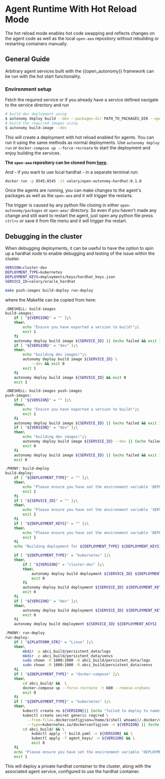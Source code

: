 # Agent Runtime With Hot Reload Mode

The hot reload mode enables hot code swapping and reflects changes on the agent code as well as the local `open-aea` repository without rebuilding or restarting containers manually.

## General Guide

Arbitrary agent services built with the {{open_autonomy}} framework can be run with the hot start functionality.

### Environment setup

Fetch the required service or if you already have a service defined navigate to the service directory and run

```bash
# build dev deployment using
$ autonomy deploy build --dev --packages-dir PATH_TO_PACKAGES_DIR --open-aea-dir PATH_TO_LOCAL_OPEN_AEA_REPO --open-autonomy-dir PATH_TO_LOCAL_OPEN_AUTONOMY_DIR
# build the required images using
$ autonomy build-image --dev
```

This will create a deployment with hot reload enabled for agents. You can run it using the same methods as normal deployments. Use `autonomy deploy run` or `docker-compose up --force-recreate` to start the deployment and enjoy building the services.

**The `open-aea` repository can be cloned from [here]( https://github.com/valory-xyz/open-aea).**

And - if you want to use local hardhat - in a separate terminal run:
```bash
docker run -p 8545:8545 -it valory/open-autonomy-hardhat:0.1.0
```

Once the agents are running, you can make changes to the agent's packages as well as the `open-aea` and it will trigger the restarts.

The trigger is caused by any python file closing in either `open-autonomy/packages` or `open-aea/` directory. So even if you haven't made any change and still want to restart the agent, just open any python file press `ctrl+s` or save it from file menu and it will trigger the restart.


## Debugging in the cluster

When debugging deployments, it can be useful to have the option to spin up a hardhat node to enable debugging and testing of the issue within the cluster.

```bash
VERSION=cluster-dev
DEPLOYMENT_TYPE=kubernetes
DEPLOYMENT_KEYS=deployments/keys/hardhat_keys.json
SERVICE_ID=valory/oracle_hardhat

make push-images build-deploy run-deploy
```

where the Makefile can be copied from here:
```bash
.ONESHELL: build-images
build-images:
	if [ "${VERSION}" = "" ];\
	then\
		echo "Ensure you have exported a version to build!";\
		exit 1
	fi
	autonomy deploy build image ${SERVICE_ID} || (echo failed && exit 1)
	if [ "${VERSION}" = "dev" ];\
	then\
		echo "building dev images!";\
	 	autonomy deploy build image ${SERVICE_ID} \
			--dev && exit 0
		exit 1
	fi
	autonomy deploy build image ${SERVICE_ID} && exit 0
	exit 1

.ONESHELL: build-images push-images
push-images:
	if [ "${VERSION}" = "" ];\
	then\
		echo "Ensure you have exported a version to build!";\
		exit 1
	fi
	autonomy deploy build image ${SERVICE_ID} || (echo failed && exit 1)
	if [ "${VERSION}" = "dev" ];\
	then\
		echo "building dev images!";\
		autonomy deploy build image ${SERVICE_ID} --dev || (echo failed && exit 1)
		exit 0
	fi
	autonomy deploy build image ${SERVICE_ID} || (echo failed && exit 1)
	exit 0

.PHONY: build-deploy
build-deploy:
	if [ "${DEPLOYMENT_TYPE}" = "" ];\
	then\
		echo "Please ensure you have set the environment variable 'DEPLOYMENT_TYPE'"
		exit 1
	fi
	if [ "${SERVICE_ID}" = "" ];\
	then\
		echo "Please ensure you have set the environment variable 'SERVICE_ID'"
		exit 1
	fi
	if [ "${DEPLOYMENT_KEYS}" = "" ];\
	then\
		echo "Please ensure you have set the environment variable 'DEPLOYMENT_KEYS'"
		exit 1
	fi
	echo "Building deployment for ${DEPLOYMENT_TYPE} ${DEPLOYMENT_KEYS} ${SERVICE_ID}"

	if [ "${DEPLOYMENT_TYPE}" = "kubernetes" ];\
	then\
		if [ "${VERSION}" = "cluster-dev" ];\
		then\
			autonomy deploy build deployment ${SERVICE_ID} ${DEPLOYMENT_KEYS} --kubernetes --force --dev
			exit 0
		fi
		autonomy deploy build deployment ${SERVICE_ID} ${DEPLOYMENT_KEYS} --kubernetes --force
		exit 0
	fi
	if [ "${VERSION}" = "dev" ];\
	then\
		autonomy deploy build deployment ${SERVICE_ID} ${DEPLOYMENT_KEYS} --docker --dev --force
		exit 0
	fi
	autonomy deploy build deployment ${SERVICE_ID} ${DEPLOYMENT_KEYS} --docker

.PHONY: run-deploy
run-deploy:
	if [ "${PLATFORM_STR}" = "Linux" ];\
	then\
		mkdir -p abci_build/persistent_data/logs
		mkdir -p abci_build/persistent_data/venvs
		sudo chown -R 1000:1000 -R abci_build/persistent_data/logs
		sudo chown -R 1000:1000 -R abci_build/persistent_data/venvs
	fi
	if [ "${DEPLOYMENT_TYPE}" = "docker-compose" ];\
	then\
		cd abci_build/ &&  \
		docker-compose up --force-recreate -t 600 --remove-orphans
		exit 0
	fi
	if [ "${DEPLOYMENT_TYPE}" = "kubernetes" ];\
	then\
		kubectl create ns ${VERSION}|| (echo "failed to deploy to namespace already existing!" && exit 0)
		kubectl create secret generic regcred \
          --from-file=.dockerconfigjson=/home/$(shell whoami)/.docker/config.json \
          --type=kubernetes.io/dockerconfigjson -n ${VERSION} || (echo "failed to create secret" && exit 1)
		cd abci_build/ && \
			kubectl apply -f build.yaml -n ${VERSION} && \
			kubectl apply -f agent_keys/ -n ${VERSION} && \
			exit 0
	fi
	echo "Please ensure you have set the environment variable 'DEPLOYMENT_TYPE'"
	exit 1
```

This will deploy a private hardhat container to the cluster, along with the associated agent service, configured to use the hardhat container.
